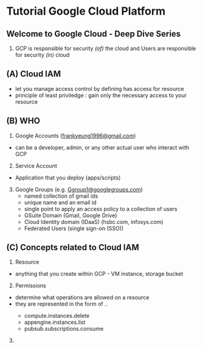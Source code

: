 # Tutorial Google Cloud Platform

Welcome to Google Cloud - Deep Dive Series
--------------------------------------------------------------------

1. GCP is responsible for security _(of)_ the cloud and Users are
responsible for security _(in)_ cloud

(A) Cloud IAM
-----------
- let you manage access control by defining <who> has 
  access for <which> resource
- principle of least priviledge : gain only the necessary access to 
  your resource
  
(B) WHO
-----------
1. Google Accounts (frankyeung1996@gmail.com)
  - can be a developer, admin, or any other actual
     user who interact with GCP
2. Service Account 
  - Application that you deploy (apps/scripts)
3. Google Groups (e.g. Ggroup1@googlegroups.com)
   - named collection of gmail ids
   - unique name and an email id
   - single point to apply an access policy to a 
     collection of users
   - GSuite Domain (Gmail, Google Drive)
   - Cloud Identity domain (IDaaS)  (hsbc.com, infosys.com)
   - Federated Users (single sign-on (SSO))
  
(C) Concepts related to Cloud IAM
-----------
1. Resource
  - anything that you create within GCP - VM instance, storage bucket
2. Permissions
  - determine what operations are allowed on a resource
  - they are represented in the form of <service>.<resource>.<verb>
      - compute.instances.delete
      - appengine.instances.list
      - pubsub.subscriptions.consume
3. 
